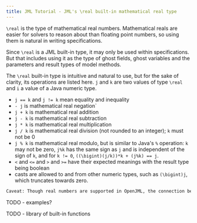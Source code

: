 ```yaml
---
title: JML Tutorial - JML's \real built-in mathematical real type
---
```


`\real` is the type of mathematical real numbers. Mathematical reals are easier for solvers to reason about than floating point numbers, so using them is natural 
in writing specifications.

Since `\real` is a JML built-in type, it may only be used within specifications. But that includes using it as the type of ghost fields, ghost variables 
and the
parameters and result types of model methods.

The `\real` built-in type is intuitive and natural to use, but for the sake of clarity, its operations are listed here. `j` and `k` are two values of
type `\real` and `i` a value of a Java numeric type.
* `j == k` and `j != k` mean equality and inequality
* `- j` is mathematical real negation`
* `j + k` is mathematical real addition
* `j - k` is mathematical real subtraction
* `j * k` is mathematical real multiplication
* `j / k` is mathematical real division (not rounded to an integer); `k` must not be 0
* `j % k` is mathematical real modulo, but is similar to Java's `%` operation: `k` may not be zero, `j%k` has the same sign as `j` and is independent of the sign of `k`, and for `k != 0`, `((\bigint)(j/k))*k + (j%k) == j`.
* `<` and `<=` and `>` and `>=` have their expected meanings with the result type being boolean
* casts are allowed to and from other numeric types, such as `(\bigint)j`, which truncates towards zero.

```diff
Caveat: Though real numbers are supported in OpenJML, the connection between real numbers and floating point numbers is incomplete and in some cases (such as handling NaN and infinite fp numbers) wrong
```

TODO - examples?

TODO - library of built-in functions
